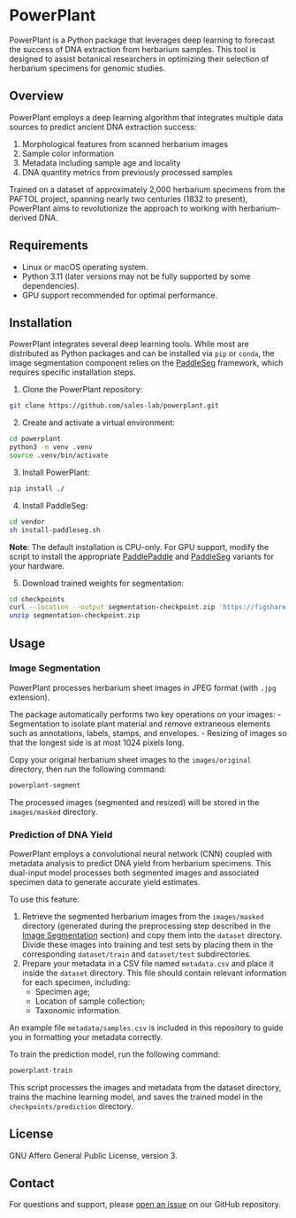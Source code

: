 # PowerPlant

PowerPlant is a Python package that leverages deep learning to forecast
the success of DNA extraction from herbarium samples. This tool is
designed to assist botanical researchers in optimizing their selection
of herbarium specimens for genomic studies.

## Overview

PowerPlant employs a deep learning algorithm that integrates multiple
data sources to predict ancient DNA extraction success:

1.  Morphological features from scanned herbarium images
2.  Sample color information
3.  Metadata including sample age and locality
4.  DNA quantity metrics from previously processed samples

Trained on a dataset of approximately 2,000 herbarium specimens from the
PAFTOL project, spanning nearly two centuries (1832 to present),
PowerPlant aims to revolutionize the approach to working with
herbarium-derived DNA.

## Requirements

- Linux or macOS operating system.
- Python 3.11 (later versions may not be fully supported by some
  dependencies).
- GPU support recommended for optimal performance.

## Installation

PowerPlant integrates several deep learning tools. While most are
distributed as Python packages and can be installed via `pip` or
`conda`, the image segmentation component relies on the
[PaddleSeg](https://github.com/PaddlePaddle/PaddleSeg) framework, which
requires specific installation steps.

1.  Clone the PowerPlant repository:

``` sh
git clone https://github.com/sales-lab/powerplant.git
```

2.  Create and activate a virtual environment:

``` sh
cd powerplant
python3 -m venv .venv
source .venv/bin/activate
```

3.  Install PowerPlant:

``` sh
pip install ./
```

4.  Install PaddleSeg:

``` sh
cd vendor
sh install-paddleseg.sh
```

**Note**: The default installation is CPU-only. For GPU support, modify
the script to install the appropriate
[PaddlePaddle](https://www.paddlepaddle.org.cn/documentation/docs/en/install/index_en.html)
and
[PaddleSeg](https://github.com/PaddlePaddle/PaddleSeg/blob/release/2.10/docs/install.md#22-install-paddleseg)
variants for your hardware.

5. Download trained weights for segmentation:

``` sh
cd checkpoints
curl --location --output segmentation-checkpoint.zip 'https://figshare.com/ndownloader/files/52146800'
unzip segmentation-checkpoint.zip
```


## Usage

### Image Segmentation

PowerPlant processes herbarium sheet images in JPEG format (with `.jpg`
extension).

The package automatically performs two key operations on your images: -
Segmentation to isolate plant material and remove extraneous elements
such as annotations, labels, stamps, and envelopes. - Resizing of images
so that the longest side is at most 1024 pixels long.

Copy your original herbarium sheet images to the `images/original`
directory, then run the following command:

``` sh
powerplant-segment
```

The processed images (segmented and resized) will be stored in the
`images/masked` directory.

### Prediction of DNA Yield

PowerPlant employs a convolutional neural network (CNN) coupled with
metadata analysis to predict DNA yield from herbarium specimens. This
dual-input model processes both segmented images and associated specimen
data to generate accurate yield estimates.

To use this feature:

1.  Retrieve the segmented herbarium images from the `images/masked`
    directory (generated during the preprocessing step described in the
    [Image Segmentation](#image-segmentation) section) and copy them
    into the `dataset` directory. Divide these images into training and
    test sets by placing them in the corresponding `dataset/train` and
    `dataset/test` subdirectories.
2.  Prepare your metadata in a CSV file named `metadata.csv` and place
    it inside the `dataset` directory. This file should contain relevant
    information for each specimen, including:
    - Specimen age;
    - Location of sample collection;
    - Taxonomic information.

An example file `metadata/samples.csv` is included in this repository to
guide you in formatting your metadata correctly.

To train the prediction model, run the following command:

``` sh
powerplant-train
```

This script processes the images and metadata from the dataset
directory, trains the machine learning model, and saves the trained
model in the `checkpoints/prediction` directory.

## License

GNU Affero General Public License, version 3.

## Contact

For questions and support, please [open an
issue](https://github.com/sales-lab/powerplant/issues) on our GitHub
repository.
